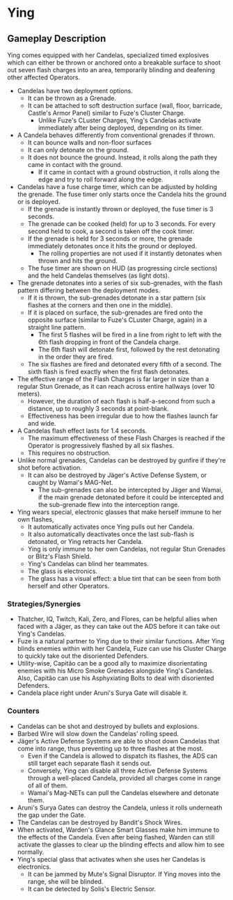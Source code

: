 # Ying

## Gameplay Description

Ying comes equipped with her Candelas, specialized timed explosives which can either be thrown or anchored onto a breakable surface to shoot out seven flash charges into an area, temporarily blinding and deafening other affected Operators.

- Candelas have two deployment options.
  - It can be thrown as a Grenade.
  - It can be attached to soft destruction surface (wall, floor, barricade, Castle's Armor Panel) similar to Fuze's Cluster Charge.
    - Unlike Fuze's CLuster Charges, Ying's Candelas activate immediately after being deployed, depending on its timer.
- A Candela behaves differently from conventional grenades if thrown.
  - It can bounce walls and non-floor surfaces
  - It can only detonate on the ground.
  - It does not bounce the ground. Instead, it rolls along the path they came in contact with the ground.
    - If it came in contact with a ground obstruction, it rolls along the edge and try to roll forward along the edge.
- Candelas have a fuse charge timer, which can be adjusted by holding the grenade. The fuse timer only starts once the Candela hits the ground or is deployed.
  - If the grenade is instantly thrown or deployed, the fuse timer is 3 seconds.
  - The grenade can be cooked (held) for up to 3 seconds. For every second held to cook, a second is taken off the cook timer.
  - If the grenade is held for 3 seconds or more, the grenade immediately detonates once it hits the ground or deployed.
    - The rolling properties are not used if it instantly detonates when thrown and hits the ground.
  - The fuse timer are shown on HUD (as progressing circle sections) and the held Candelas themselves (as light dots).
- The grenade detonates into a series of six sub-grenades, with the flash pattern differing between the deployment modes.
  - If it is thrown, the sub-grenades detonate in a star pattern (six flashes at the corners and then one in the middle).
  - If it is placed on surface, the sub-grenades are fired onto the opposite surface (similar to Fuze's CLuster Charge, again) in a straight line pattern.
    - The first 5 flashes will be fired in a line from right to left with the 6th flash dropping in front of the Candela charge.
    - The 6th flash will detonate first, followed by the rest detonating in the order they are fired.
  - The six flashes are fired and detonated every fifth of a second. The sixth flash is fired exactly when the first flash detonates.
- The effective range of the Flash Charges is far larger in size than a regular Stun Grenade, as it can reach across entire hallways (over 10 meters).
  - However, the duration of each flash is half-a-second from such a distance, up to roughly 3 seconds at point-blank.
  - Effectiveness has been irregular due to how the flashes launch far and wide.
- A Candelas flash effect lasts for 1.4 seconds.
  - The maximum effectiveness of these Flash Charges is reached if the Operator is progressively flashed by all six flashes.
  - This requires no obstruction.
- Unlike normal grenades, Candelas can be destroyed by gunfire if they're shot before activation.
  - It can also be destroyed by Jäger's Active Defense System, or caught by Wamai's MAG-Net.
    - The sub-grenades can also be intercepted by Jäger and Wamai, if the main grenade detonated before it could be intercepted and the sub-grenade flew into the interception range.
- Ying wears special, electronic glasses that make herself immune to her own flashes,
  - It automatically activates once Ying pulls out her Candela.
  - It also automatically deactivates once the last sub-flash is detonated, or Ying retracts her Candela.
  - Ying is only immune to her own Candelas, not regular Stun Grenades or Blitz's Flash Shield.
  - Ying's Candelas can blind her teammates.
  - The glass is electronics.
  - The glass has a visual effect: a blue tint that can be seen from both herself and other Operators.

### Strategies/Synergies

- Thatcher, IQ, Twitch, Kali, Zero, and Flores, can be helpful allies when faced with a Jäger, as they can take out the ADS before it can take out Ying's Candelas.
- Fuze is a natural partner to Ying due to their similar functions. After Ying blinds enemies within with her Candela, Fuze can use his Cluster Charge to quickly take out the disoriented Defenders.
- Utility-wise, Capitão can be a good ally to maximize disorientating enemies with his Micro Smoke Grenades alongside Ying's Candelas. Also, Capitão can use his Asphyxiating Bolts to deal with disoriented Defenders.
- Candela place right under Aruni's Surya Gate will disable it.

### Counters

- Candelas can be shot and destroyed by bullets and explosions.
- Barbed Wire will slow down the Candelas' rolling speed.
- Jäger's Active Defense Systems are able to shoot down Candelas that come into range, thus preventing up to three flashes at the most.
  - Even if the Candela is allowed to dispatch its flashes, the ADS can still target each separate flash it sends out.
  - Conversely, Ying can disable all three Active Defense Systems through a well-placed Candela, provided all charges come in range of all of them.
  - Wamai's Mag-NETs can pull the Candelas elsewhere and detonate them.
- Aruni's Surya Gates can destroy the Candela, unless it rolls underneath the gap under the Gate.
- The Candelas can be destroyed by Bandit's Shock Wires.
- When activated, Warden's Glance Smart Glasses make him immune to the effects of the Candela. Even after being flashed, Warden can still activate the glasses to clear up the blinding effects and allow him to see normally.
- Ying's special glass that activates when she uses her Candelas is electronics.
  - It can be jammed by Mute's Signal Disruptor. If Ying moves into the range, she will be blinded.
  - It can be detected by Solis's Electric Sensor.